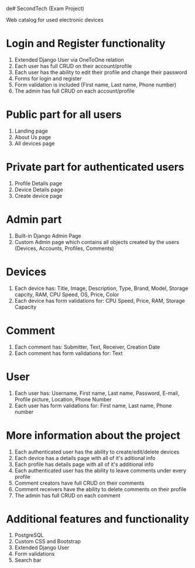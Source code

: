 de# SecondTech (Exam Project)

Web catalog for used electronic devices

# Login and Register functionality
1. Extended Django User via OneToOne relation
2. Each user has full CRUD on their account/profile
3. Each user has the ability to edit their profile and change their password
4. Forms for login and register
5. Form validation is included (First name, Last name, Phone number)
6. The admin has full CRUD on each account/profile

# Public part for all users
1. Landing page
2. About Us page
3. All devices page

# Private part for authenticated users
1. Profile Details page
2. Device Details page
3. Create device page


# Admin part
1. Built-in Django Admin Page
2. Custom Admin page which contains all objects created by the users (Devices, Accounts, Profiles, Comments)

# Devices
1. Each device has: Title, Image, Description, Type, Brand, Model, Storage capcity, RAM, CPU Speed, OS, Price, Color
2. Each device has form validations for: CPU Speed, Price, RAM, Storage Capacity

# Comment
1. Each comment has: Submitter, Text, Receiver, Creation Date
2. Each comment has form validations for: Text

# User
1. Each user has: Username, First name, Last name, Password, E-mail, Profile picture, Location, Phone Number
2. Each user has form validations for: First name, Last name, Phone number

# More information about the project
1. Each authenticated user has the ability to create/edit/delete devices
2. Each device has a details page with all of it's aditional info
3. Each profile has details page with all of it's additional info
4. Each authenticated user has the ability to leave comments under every profile
5. Comment creators have full CRUD on their comments
6. Comment receivers have the ability to delete comments on their profile
7. The admin has full CRUD on each comment

# Additional features and functionality
1. PostgreSQL
2. Custom CSS and Bootstrap
3. Extended Django User
4. Form validations
5. Search bar

